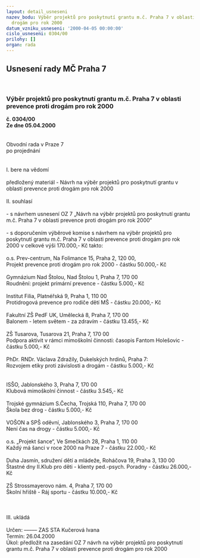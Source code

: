 ```yaml
---
layout: detail_usneseni
nazev_bodu: Výběr projektů pro poskytnutí grantu m.č. Praha 7 v oblasti prevence proti
  drogám pro rok 2000
datum_vzniku_usneseni: '2000-04-05 00:00:00'
cislo_usneseni: 0304/00
prilohy: []
organ: rada
---
```

<div id="ucUsn_pList" class="usn">
	<span><h2>Usnesení rady MČ Praha 7 </h2>
<br></span><div class="standBody">
<span><h3>Výběr projektů pro poskytnutí grantu m.č. Praha 7 v oblasti prevence proti drogám pro rok 2000</h3></span><div class="center">
		<strong>č. 0304/00</strong><br>
	</div>
<div class="center">
		<strong>Ze dne 05.04.2000</strong><br><br>
	</div>
<br>Obvodní rada v Praze 7<br>po projednání<br><br><br>I.	bere na vědomí<br><br> předložený materiál - Návrh na výběr projektů pro poskytnutí grantu v oblasti prevence proti drogám pro rok 2000<br><br>II.	souhlasí <br><br>- s návrhem usnesení OZ 7 „Návrh na výběr projektů pro poskytnutí grantu m.č. Praha 7 v oblasti prevence proti drogám  pro rok 2000“<br><br>- s doporučením výběrové komise s návrhem na výběr projektů pro poskytnutí grantu m.č. Praha 7 v oblasti prevence proti drogám pro rok 2000 v celkové výši 170.000,- Kč takto:<br><br>o.s. Prev-centrum, Na Folimance 15, Praha 2, 120 00,<br>Projekt prevence proti drogám pro rok 2000 - částku 50.000,- Kč<br><br>Gymnázium Nad Štolou, Nad Štolou 1, Praha 7, 170 00<br>Roudnění: projekt primární prevence - částku 5.000,- Kč<br><br>Institut Filia, Platnéřská 9, Praha 1, 110 00<br>Protidrogová prevence pro rodiče dětí MŠ - částku 20.000,- Kč<br><br>Fakultní ZŠ PedF UK, Umělecká 8, Praha 7, 170 00<br>Balonem - letem světem - za zdravím - částku 13.455,- Kč<br><br>ZŠ Tusarova, Tusarova 21, Praha 7, 170 00<br>Podpora aktivit v rámci mimoškolní činnosti: časopis Fantom Holešovic - částku 5.000,- Kč<br><br>PhDr. RNDr. Václava Zdražily, Dukelských hrdinů, Praha 7: <br>Rozvojem etiky proti závislosti a drogám - částku 5.000,- Kč<br><br><br>ISŠO, Jablonského 3, Praha 7, 170 00<br>Klubová mimoškolní činnost - částku 3.545,- Kč<br><br>Trojské gymnázium S.Čecha, Trojská 110, Praha 7, 170 00<br>Škola bez drog - částku 5.000,- Kč<br><br>VOŠON a SPŠ oděvní, Jablonského 3, Praha 7, 170 00<br>Není čas na drogy - částku 5.000,- Kč<br><br>o.s. „Projekt šance“, Ve Smečkách 28, Praha 1, 110 00<br>Každý má šanci v roce 2000 na Praze 7 - částku 22.000,- Kč<br><br>Duha Jasmín, sdružení dětí a mládeže, Roháčova 19, Praha 3, 130 00<br>Štastné dny II.Klub pro děti - klienty ped.-psych. Poradny - částku 26.000,- Kč<br><br>ZŠ Strossmayerovo nám. 4, Praha 7, 170 00<br>Školní hřiště - Ráj sportu - částku 10.000,- Kč<br><br><br><br>III.	ukládá <br><br> Určen:	–––––	ZAS STA Kučerová Ivana<br>Termín: 26.04.2000<br>Úkol:	předložit na zasedání OZ 7 návrh na výběr projektů pro poskytnutí grantu m.č. Praha 7 v oblasti prevence proti drogám pro rok 2000 <br> <br><br> <br>
</div>
</div>
